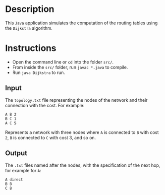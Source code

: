# Description
This `Java` application simulates the computation of the routing tables using the `Dijkstra` algorithm.

# Instructions
* Open the command line or `cd` into the folder `src/`.
* From inside the `src/` folder, run `javac *.java` to compile.
* Run `java Dijkstra` to run.


## Input
The `topology.txt` file representing the nodes of the network and their connection with the cost. For example:
```
A B 2
B C 1
A C 5
```
Represents a network with three nodes where `A` is connected to `B` with cost `2`, `B` is connected to `C` with cost 3, and so on.

## Output
The `.txt` files named after the nodes, with the specification of the next hop, for example for `A`:
```
A direct
B B
C B
```
